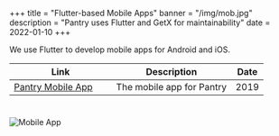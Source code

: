+++
title = "Flutter-based Mobile Apps"
banner = "/img/mob.jpg"
description = "Pantry uses Flutter and GetX for maintainability"
date = 2022-01-10
+++

We use Flutter to develop mobile apps for Android and iOS.


 Link | Description | Date
--- | --- | ---
[Pantry Mobile App](https://play.google.com/store/apps/details?id=com.pantrypoints.pantry) &nbsp; &nbsp; &nbsp; | The mobile app for Pantry | 2019

#

![Mobile App](/img/mob.jpg)


